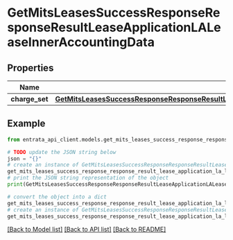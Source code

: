 # GetMitsLeasesSuccessResponseResponseResultLeaseApplicationLALeaseInnerAccountingData


## Properties

Name | Type | Description | Notes
------------ | ------------- | ------------- | -------------
**charge_set** | [**GetMitsLeasesSuccessResponseResponseResultLeaseApplicationLALeaseInnerAccountingDataChargeSet**](GetMitsLeasesSuccessResponseResponseResultLeaseApplicationLALeaseInnerAccountingDataChargeSet.md) |  | 

## Example

```python
from entrata_api_client.models.get_mits_leases_success_response_response_result_lease_application_la_lease_inner_accounting_data import GetMitsLeasesSuccessResponseResponseResultLeaseApplicationLALeaseInnerAccountingData

# TODO update the JSON string below
json = "{}"
# create an instance of GetMitsLeasesSuccessResponseResponseResultLeaseApplicationLALeaseInnerAccountingData from a JSON string
get_mits_leases_success_response_response_result_lease_application_la_lease_inner_accounting_data_instance = GetMitsLeasesSuccessResponseResponseResultLeaseApplicationLALeaseInnerAccountingData.from_json(json)
# print the JSON string representation of the object
print(GetMitsLeasesSuccessResponseResponseResultLeaseApplicationLALeaseInnerAccountingData.to_json())

# convert the object into a dict
get_mits_leases_success_response_response_result_lease_application_la_lease_inner_accounting_data_dict = get_mits_leases_success_response_response_result_lease_application_la_lease_inner_accounting_data_instance.to_dict()
# create an instance of GetMitsLeasesSuccessResponseResponseResultLeaseApplicationLALeaseInnerAccountingData from a dict
get_mits_leases_success_response_response_result_lease_application_la_lease_inner_accounting_data_from_dict = GetMitsLeasesSuccessResponseResponseResultLeaseApplicationLALeaseInnerAccountingData.from_dict(get_mits_leases_success_response_response_result_lease_application_la_lease_inner_accounting_data_dict)
```
[[Back to Model list]](../README.md#documentation-for-models) [[Back to API list]](../README.md#documentation-for-api-endpoints) [[Back to README]](../README.md)


